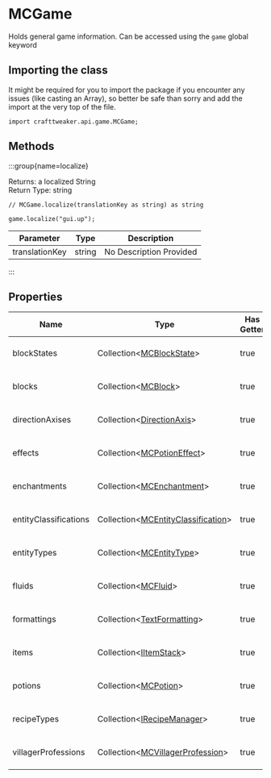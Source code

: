# MCGame

Holds general game information.
 Can be accessed using the `game` global keyword

## Importing the class

It might be required for you to import the package if you encounter any issues (like casting an Array), so better be safe than sorry and add the import at the very top of the file.
```zenscript
import crafttweaker.api.game.MCGame;
```


## Methods

:::group{name=localize}



Returns: a localized String  
Return Type: string

```zenscript
// MCGame.localize(translationKey as string) as string

game.localize("gui.up");
```

| Parameter | Type | Description |
|-----------|------|-------------|
| translationKey | string | No Description Provided |


:::


## Properties

| Name | Type | Has Getter | Has Setter | Description |
|------|------|------------|------------|-------------|
| blockStates | Collection&lt;[MCBlockState](/vanilla/api/block/MCBlockState)&gt; | true | false | No Description Provided |
| blocks | Collection&lt;[MCBlock](/vanilla/api/block/MCBlock)&gt; | true | false | No Description Provided |
| directionAxises | Collection&lt;[DirectionAxis](/vanilla/api/util/DirectionAxis)&gt; | true | false | No Description Provided |
| effects | Collection&lt;[MCPotionEffect](/vanilla/api/potions/MCPotionEffect)&gt; | true | false | No Description Provided |
| enchantments | Collection&lt;[MCEnchantment](/vanilla/api/enchantment/MCEnchantment)&gt; | true | false | No Description Provided |
| entityClassifications | Collection&lt;[MCEntityClassification](/vanilla/api/entity/MCEntityClassification)&gt; | true | false | No Description Provided |
| entityTypes | Collection&lt;[MCEntityType](/vanilla/api/entities/MCEntityType)&gt; | true | false | No Description Provided |
| fluids | Collection&lt;[MCFluid](/vanilla/api/fluid/MCFluid)&gt; | true | false | No Description Provided |
| formattings | Collection&lt;[TextFormatting](/vanilla/api/util/text/TextFormatting)&gt; | true | false | No Description Provided |
| items | Collection&lt;[IItemStack](/vanilla/api/items/IItemStack)&gt; | true | false | No Description Provided |
| potions | Collection&lt;[MCPotion](/vanilla/api/potions/MCPotion)&gt; | true | false | No Description Provided |
| recipeTypes | Collection&lt;[IRecipeManager](/vanilla/api/managers/IRecipeManager)&gt; | true | false | No Description Provided |
| villagerProfessions | Collection&lt;[MCVillagerProfession](/vanilla/api/villager/MCVillagerProfession)&gt; | true | false | No Description Provided |

